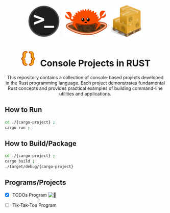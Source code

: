 <div align="center" >

<img style="height:100px;" src=".github/assets/terminal.png" > &nbsp;
<img style="height:100px;" src=".github/assets/rust.gif" >
<img style="height:100px;" src=".github/assets/cargo.png" >

# <img style="width:50px;" src=".github/assets/brackets.webp" /><span>&nbsp;</span> Console Projects in RUST

This repository contains a collection of console-based projects developed in the Rust programming language. Each project demonstrates fundamental Rust concepts and provides practical examples of building command-line utilities and applications.
</div>

## How to Run

```sh
cd ./{cargo-project} ;
cargo run ;
```

## How to Build/Package

```sh
cd ./{cargo-project} ;
cargo build ;
./target/debug/{cargo-project}
```

## Programs/Projects

- [x] TODOs Program ![🔗](/todo)
- [ ] Tik-Tak-Toe Program

